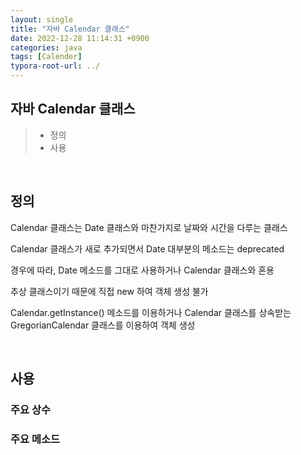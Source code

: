 ```yaml
---
layout: single
title: "자바 Calendar 클래스"
date: 2022-12-28 11:14:31 +0900
categories: java
tags: [Calender]
typora-root-url: ../
---
```


## 자바 Calendar 클래스
> - 정의
> - 사용

<br>

## 정의

Calendar 클래스는 Date 클래스와 마찬가지로 날짜와 시간을 다루는 클래스

Calendar 클래스가 새로 추가되면서 Date 대부분의 메소드는 deprecated

경우에 따라, Date 메소드를 그대로 사용하거나 Calendar 클래스와 혼용

추상 클래스이기 때문에 직접 new 하여 객체 생성 불가

Calendar.getInstance() 메소드를 이용하거나 Calendar 클래스를 상속받는 GregorianCalendar 클래스를 이용하여 객체 생성

<br>

## 사용

### 주요 상수



### 주요 메소드

<br>
